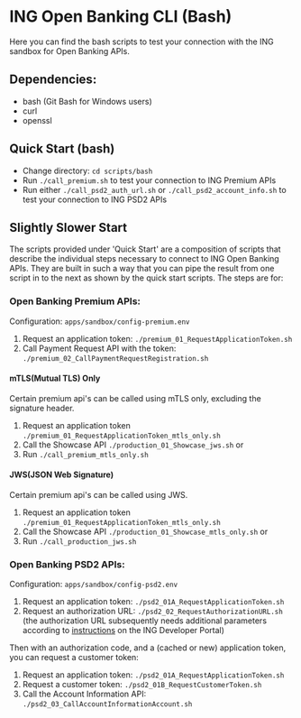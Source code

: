 # ING Open Banking CLI (Bash)
Here you can find the bash scripts to test your connection with the ING sandbox for Open Banking
APIs.

## Dependencies:
* bash (Git Bash for Windows users)
* curl
* openssl

## Quick Start (bash)
* Change directory: `cd scripts/bash`
* Run `./call_premium.sh` to test your connection to ING Premium APIs
* Run either `./call_psd2_auth_url.sh`  or `./call_psd2_account_info.sh`
  to test your connection to ING PSD2 APIs

## Slightly Slower Start
The scripts provided under 'Quick Start' are a composition of scripts that describe the
individual steps necessary to connect to ING Open Banking APIs. They are built in such
a way that you can pipe the result from one script in to the next as shown by the quick
start scripts. The steps are for:

### Open Banking Premium APIs:
Configuration: `apps/sandbox/config-premium.env`
1. Request an application token: `./premium_01_RequestApplicationToken.sh`
1. Call Payment Request API with the token: `./premium_02_CallPaymentRequestRegistration.sh`

#### mTLS(Mutual TLS) Only
Certain premium api's can be called using mTLS only, excluding the signature header.
1. Request an application token `./premium_01_RequestApplicationToken_mtls_only.sh`
2. Call the Showcase API `./production_01_Showcase_jws.sh`
or
1. Run `./call_premium_mtls_only.sh`

#### JWS(JSON Web Signature)
Certain premium api's can be called using JWS.
1. Request an application token `./premium_01_RequestApplicationToken_mtls_only.sh`
2. Call the Showcase API `./production_01_Showcase_mtls_only.sh`
or
1. Run `./call_production_jws.sh`

### Open Banking PSD2 APIs:
Configuration: `apps/sandbox/config-psd2.env`
1. Request an application token: `./psd2_01A_RequestApplicationToken.sh`
2. Request an authorization URL: `./psd2_02_RequestAuthorizationURL.sh`
   (the authorization URL subsequently needs additional parameters according to
   [instructions](https://developer.ing.com/openbanking/get-started/psd2) on the ING Developer Portal)

Then with an authorization code, and a (cached or new) application token, you can
request a customer token:
1. Request an application token: `./psd2_01A_RequestApplicationToken.sh`
2. Request a customer token: `./psd2_01B_RequestCustomerToken.sh`
3. Call the Account Information API: `./psd2_03_CallAccountInformationAccount.sh`
